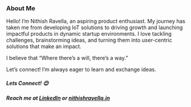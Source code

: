 ### About Me
Hello! I’m Nithish Ravella, an aspiring product enthusiast. My journey has taken me from developing IoT solutions to driving growth and launching impactful products in dynamic startup environments. I love tackling challenges, brainstorming ideas, and turning them into user-centric solutions that make an impact.

I believe that “Where there’s a will, there’s a way.”

Let’s connect! I’m always eager to learn and exchange ideas.

##### Lets Connect! 😊
##### Reach me at [LinkedIn](https://www.linkedin.com/in/nithishravella/) or [nithishravella.in](https://www.nithishravella.in/)
